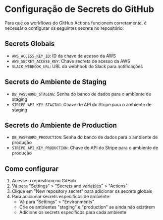 # Configuração de Secrets do GitHub

Para que os workflows do GitHub Actions funcionem corretamente, é necessário configurar os seguintes secrets no repositório:

## Secrets Globais

- `AWS_ACCESS_KEY_ID`: ID da chave de acesso da AWS
- `AWS_SECRET_ACCESS_KEY`: Chave secreta de acesso da AWS
- `SLACK_WEBHOOK_URL`: URL do webhook do Slack para notificações

## Secrets do Ambiente de Staging

- `DB_PASSWORD_STAGING`: Senha do banco de dados para o ambiente de staging
- `STRIPE_API_KEY_STAGING`: Chave de API do Stripe para o ambiente de staging

## Secrets do Ambiente de Production

- `DB_PASSWORD_PRODUCTION`: Senha do banco de dados para o ambiente de produção
- `STRIPE_API_KEY_PRODUCTION`: Chave de API do Stripe para o ambiente de produção

## Como configurar

1. Acesse o repositório no GitHub
2. Vá para "Settings" > "Secrets and variables" > "Actions"
3. Clique em "New repository secret" para adicionar os secrets globais
4. Para adicionar secrets específicos de ambiente:
   - Vá para "Settings" > "Environments"
   - Crie os ambientes "staging" e "production" se ainda não existirem
   - Adicione os secrets específicos para cada ambiente
